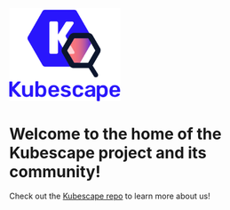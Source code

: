 <img src="https://raw.githubusercontent.com/cncf/artwork/master/projects/kubescape/stacked/color/kubescape-stacked-color.svg" width="200" alt="logo">

# Welcome to the home of the Kubescape project and its community!

Check out the [Kubescape repo](https://github.com/kubescape/kubescape/) to learn more about us!

